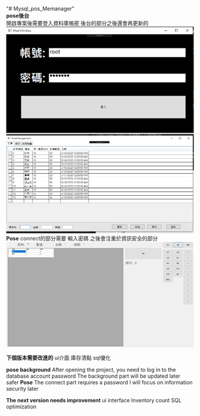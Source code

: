 "# Mysql_pos_Memanager" <br />
**pose後台**<br />
開啟專案後需要登入資料庫帳密
後台的部分之後還會再更新的<br />
![image](https://github.com/huang7017/Mysql_pos_Memanager/blob/master/image/posmlog.PNG)<br />
![image](https://github.com/huang7017/Mysql_pos_Memanager/blob/master/image/posMangement.PNG)<br />
**Pose**
connect的部分需要 輸入密碼
之後會注重於資訊安全的部分<br />
![image](https://github.com/huang7017/Mysql_pos_Memanager/blob/master/image/Pos.png)<br />

**下個版本需要改進的**
ui介面
庫存清點
sql優化<br />

**pose background**
After opening the project, you need to log in to the database account password
The background part will be updated later<br />
safer
**Pose**
The connect part requires a password
I will focus on information security later<br />

**The next version needs improvement**
ui interface
Inventory count
SQL optimization